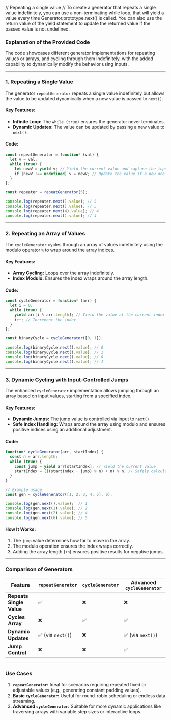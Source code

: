 // Repeating a single value
// To create a generator that repeats a single value indefinitely, you can use a non-terminating while loop, that will yield a value every time Generator.prototype.next() is called. You can also use the return value of the yield statement to update the returned value if the passed value is not undefined.


### Explanation of the Provided Code

The code showcases different generator implementations for repeating values or arrays, and cycling through them indefinitely, with the added capability to dynamically modify the behavior using inputs.

---

### **1. Repeating a Single Value**

The generator `repeatGenerator` repeats a single value indefinitely but allows the value to be updated dynamically when a new value is passed to `next()`.

#### Key Features:
- **Infinite Loop:** The `while (true)` ensures the generator never terminates.
- **Dynamic Updates:** The value can be updated by passing a new value to `next()`.

#### Code:

```javascript
const repeatGenerator = function* (val) {
  let v = val;
  while (true) {
    let newV = yield v; // Yield the current value and capture the input from next()
    if (newV !== undefined) v = newV; // Update the value if a new one is passed
  }
};

const repeater = repeatGenerator(5);

console.log(repeater.next().value); // 5
console.log(repeater.next().value); // 5
console.log(repeater.next(4).value); // 4
console.log(repeater.next().value); // 4
```

---

### **2. Repeating an Array of Values**

The `cycleGenerator` cycles through an array of values indefinitely using the modulo operator `%` to wrap around the array indices.

#### Key Features:
- **Array Cycling:** Loops over the array indefinitely.
- **Index Modulo:** Ensures the index wraps around the array length.

#### Code:

```javascript
const cycleGenerator = function* (arr) {
  let i = 0;
  while (true) {
    yield arr[i % arr.length]; // Yield the value at the current index
    i++; // Increment the index
  }
};

const binaryCycle = cycleGenerator([0, 1]);

console.log(binaryCycle.next().value); // 0
console.log(binaryCycle.next().value); // 1
console.log(binaryCycle.next().value); // 0
console.log(binaryCycle.next().value); // 1
```

---

### **3. Dynamic Cycling with Input-Controlled Jumps**

The enhanced `cycleGenerator` implementation allows jumping through an array based on input values, starting from a specified index.

#### Key Features:
- **Dynamic Jumps:** The jump value is controlled via input to `next()`.
- **Safe Index Handling:** Wraps around the array using modulo and ensures positive indices using an additional adjustment.

#### Code:

```javascript
function* cycleGenerator(arr, startIndex) {
  const n = arr.length;
  while (true) {
    const jump = yield arr[startIndex]; // Yield the current value
    startIndex = (((startIndex + jump) % n) + n) % n; // Safely calculate the next index
  }
}

// Example usage:
const gen = cycleGenerator([1, 2, 3, 4, 5], 0);

console.log(gen.next().value);  // 1
console.log(gen.next(1).value); // 2
console.log(gen.next(2).value); // 4
console.log(gen.next(6).value); // 5
```

#### How It Works:
1. The `jump` value determines how far to move in the array.
2. The modulo operation ensures the index wraps correctly.
3. Adding the array length (`+n`) ensures positive results for negative jumps.

---

### **Comparison of Generators**

| Feature                  | `repeatGenerator`       | `cycleGenerator`       | Advanced `cycleGenerator` |
|--------------------------|-------------------------|-------------------------|---------------------------|
| **Repeats Single Value** | ✅                     | ❌                     | ❌                        |
| **Cycles Array**         | ❌                     | ✅                     | ✅                        |
| **Dynamic Updates**      | ✅ (via `next()`)      | ❌                     | ✅ (via `next()`)         |
| **Jump Control**         | ❌                     | ❌                     | ✅                        |

---

### **Use Cases**
1. **`repeatGenerator`:** Ideal for scenarios requiring repeated fixed or adjustable values (e.g., generating constant padding values).
2. **Basic `cycleGenerator`:** Useful for round-robin scheduling or endless data streaming.
3. **Advanced `cycleGenerator`:** Suitable for more dynamic applications like traversing arrays with variable step sizes or interactive loops.

